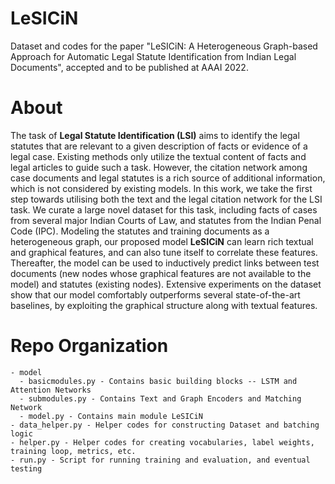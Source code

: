 # LeSICiN
Dataset and codes for the paper "LeSICiN: A Heterogeneous Graph-based Approach for Automatic Legal Statute Identification from Indian Legal Documents", accepted and to be published at AAAI 2022.

# About
The task of **Legal Statute Identification (LSI)** aims to identify the legal statutes that are relevant to a given description of facts or evidence of a legal case.
Existing methods only utilize the textual content of facts and legal articles to guide such a task. However, the citation network among case documents and legal statutes is a rich source of additional information, which is not considered by existing models. 
In this work, we take the first step towards utilising both the text and the legal citation network for the LSI task.
We curate a large novel dataset for this task, including facts of cases from several major Indian Courts of Law, and statutes from the Indian Penal Code (IPC). 
Modeling the statutes and training documents as a heterogeneous graph, our proposed model **LeSICiN** can learn rich textual and graphical features, and can also tune itself to correlate these features. 
Thereafter, the model can be used to inductively predict links between test documents (new nodes whose graphical features are not available to the model) and statutes (existing nodes). 
Extensive experiments on the dataset show that our model comfortably outperforms several state-of-the-art baselines, by exploiting the graphical structure along with textual features.

# Repo Organization
```
- model
  - basicmodules.py - Contains basic building blocks -- LSTM and Attention Networks
  - submodules.py - Contains Text and Graph Encoders and Matching Network 
  - model.py - Contains main module LeSICiN
- data_helper.py - Helper codes for constructing Dataset and batching logic
- helper.py - Helper codes for creating vocabularies, label weights, training loop, metrics, etc.
- run.py - Script for running training and evaluation, and eventual testing
```

